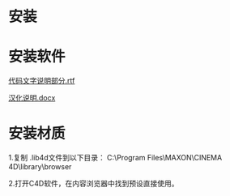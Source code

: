 # 安装

# 安装软件

[代码文字说明部分.rtf](代码文字说明部分_fFY1zZPHG8.rtf)

[汉化说明.docx](汉化说明__P2bE2Qd1T.docx)

# 安装材质

1.复制 .lib4d文件到以下目录：
C:\Program Files\MAXON\CINEMA 4D\library\browser

2.打开C4D软件，在内容浏览器中找到预设直接使用。
